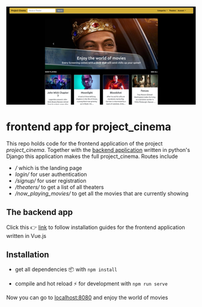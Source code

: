 ![Logo](/project_cinema_home.png)

# frontend app for project_cinema
This repo holds code for the frontend application of the project _project_cinema_. 
Together with the [backend application](https://github.com/gerry3105/project_cinema_backend) written in python's Django this application makes 
the full project_cinema. Routes include
* _/_ which is the landing page
* _login/_ for user authentication
* _/signup/_ for user registration
* _/theaters/_ to get a list of all theaters
* _/now_playing_movies/_ to get all the movies that are currently showing

## The backend app
Click this 👉 [link](https://github.com/geraldsanga/project-cinema-backend) to follow installation guides for the frontend application written in Vue.js

## Installation
* get all dependencies 📦 with
```npm install```
  
* compile and hot reload ⚡ for development with 
```npm run serve```
  
Now you can go to [localhost:8080](https://127.0.0.1:8080) and enjoy the world of movies
